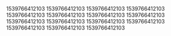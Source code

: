 1539766412103
1539766412103
1539766412103
1539766412103
1539766412103
1539766412103
1539766412103
1539766412103
1539766412103
1539766412103
1539766412103
1539766412103
1539766412103
1539766412103
1539766412103